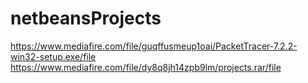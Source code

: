 # netbeansProjects
https://www.mediafire.com/file/guqffusmeup1oai/PacketTracer-7.2.2-win32-setup.exe/file
https://www.mediafire.com/file/dy8q8jh14zpb9lm/projects.rar/file
